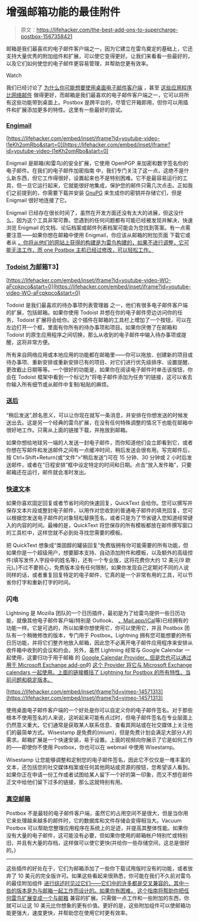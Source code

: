 # 增强邮箱功能的最佳附件

> 原文：<https://lifehacker.com/the-best-add-ons-to-supercharge-postbox-1567358421>

邮箱是我们最喜欢的电子邮件客户端之一，因为它建立在雷鸟奠定的基础上，它还支持大量优秀的附加组件和扩展，可以使它变得更好。让我们来看看一些最好的，以及它们如何使您的电子邮件更容易管理，并帮助您更有效率。

Watch

我们已经讨论了 [为什么你可能想要使用桌面电子邮件客户端](http://lifehacker.com/should-i-be-using-a-desktop-email-client-5925096) ，甚至 [这些应用程序比网络邮件](http://lifehacker.com/what-desktop-email-clients-still-do-better-than-webmail-1552450068) 做得更好，而邮箱是我们最喜欢的电子邮件客户端之一，它可以将所有这些功能带到桌面上。Postbox 是跨平台的，尽管它开箱即用，但你可以用插件和扩展添加更多的特性。这里有一些最好的尝试。

### [Engimail](https://www.enigmail.net/home/index.php)

 [https://lifehacker.com/embed/inset/iframe?id=youtube-video-l1eKh2omRbo&start=0](https://lifehacker.com/embed/inset/iframe?id=youtube-video-l1eKh2omRbo&start=0) 

Enigmail 是邮箱(和雷鸟)的安全扩展，它使用 OpenPGP 来加密和数字签名你的电子邮件。在我们的电子邮件加密指南 中，我们专门关注了这一点，这绝不是什么新东西，但它工作得很好，设置起来也不是特别困难。它不是最容易运行的工具，但一旦它运行起来，它就能很好地集成，保护您的邮件只需几次点击。正如我们之前提到的，你需要下载并安装 [GnuPG](http://www.gnupg.org/) 来生成你的密钥并存储它们，但是 Enigmail 很好地连接了它。

Enigmail 已经存在很长时间了，虽然在开发方面还没有太大的进展，但这没什么，因为这个工具非常可靠。您遇到的任何问题都有可能已经被发现并解决，快速浏览 Enigmail 的文档、论坛档案或邮件列表档案可能会为您找到答案。有一点需要注意——如果你想在邮箱中使用 Enigmail，你应该从邮箱的附加页面 下载它或者从 [。你将从他们的网站上获得的构建是为雷鸟构建的，如果不进行调整，它可能无法工作，而 one Postbox 主机已经过修改，可以轻松工作。](http://www.postbox-inc.com/extensions)

### [Todoist 为邮箱](http://todoist.com/postbox)T3】

 [https://lifehacker.com/embed/inset/iframe?id=youtube-video-WO-aFcpkpco&start=0](https://lifehacker.com/embed/inset/iframe?id=youtube-video-WO-aFcpkpco&start=0) 

Todoist 是我们最喜欢的待办事项列表管理器 之一，他们有很多电子邮件客户端的扩展，包括邮箱。如果你使用 Todoist 并想在你的电子邮件旁边访问你的任务，Todoist 扩展将会给你。这个插件在邮箱的工具栏上增加了一个按钮，可以在左边打开一个框，里面有你所有的待办事项和项目。如果你厌倦了在邮箱和 Todoist 的原生应用程序之间切换，那么从收到的电子邮件中输入待办事项或提醒，这将非常方便。

所有来自网络应用或本地应用的功能都在邮箱里——你可以拖放、创建新的项目或待办事项、重新安排或重新安排已有的项目、对它们进行优先级排序、设置提醒、更改截止日期等等。一个很好的功能是，如果你在阅读电子邮件时单击该按钮，你会在 Todoist 框架中看到一个标记为“将电子邮件添加为任务”的链接，这可以省去你输入所有细节或从邮件中复制/粘贴的麻烦。

### [送后](https://addons.mozilla.org/en-US/thunderbird/addon/send-later-3/)

“稍后发送”,顾名思义，可以让你现在就写一条消息，并安排在你想发送的时候发送出去。这是另一个经典的雷鸟扩展，在没有任何特殊调整的情况下也能在邮箱中很好地工作。只需从上面的链接下载，并拖放到邮箱。

如果你想给地球另一端的人发送一封电子邮件，而你知道他们会立即看到它，或者你想在写邮件和发送邮件之间有一点缓冲时间，稍后发送会很有用。写完邮件后，按 Ctrl+Shift+Return(或“文件”>“稍后发送”)可在 15 分钟、30 分钟或 2 小时后发送邮件，或者在“日程安排”框中设定特定的时间和日期。点击“放入发件箱”，只要邮箱还在运行，邮件就会准时发出。

### [快速文本](http://extensions.hesslow.se/extension/4/Quicktext/)

如果你喜欢固定回复或者节省时间的快速回复，QuickText 会给你。您可以撰写并保存文本片段或整封电子邮件，以用作对您收到的普通电子邮件的填充回复，您可以根据您发送电子邮件的对象轻松替换签名，或者只是为了节省键入您知道经常键入的内容的时间。最棒的是，QuickText 将您保存的所有模板都放在邮件撰写窗口的工具栏中，这样您就不必到处寻找您需要的模板。

把 QuickText 想象成“类固醇的罐装回复”免费版拥有你可能需要的所有功能，但如果你是一个超级用户，想要脚本支持、自动添加附件和模板，以及额外的高级控件(填写发件人字段中的姓名等)，还有一个专业版，这将花费你大约 12 美元(9 欧元)。)不过不要担心，免费版本没有任何限制，如果你发现自己定期对不同的人说同样的话，或者重复回复特定的电子邮件，它真的是一个非常有用的工具，可以节省你打字和重新打字的时间。

### 闪电

Lightning 是 Mozilla 团队的一个日历插件，最初是为了给雷鸟提供一些日历功能，就像其他电子邮件客户端(特别是 Outlook、 [、Mail.app/iCal](http://Mail.app/iCal)等)已经拥有的功能一样。它是可选的，所以如果你想使用它，你可以使用它，并且 Postbox 团队有一个稍微修改的版本，专门用于 Postbox。Lightning 拥有您可能想要的所有日历功能，并将它们整齐地放入邮箱，因此您不必离开电子邮件应用程序来安排从收件箱中收到的会议和约会。另外，虽然 Lightning 经常与 Google Calendar 一起使用，这要归功于用于邮箱 的 [Google Calendar Provider，但是您也可以通过用于 Microsoft Exchange add-on](http://download.getpostbox.com.s3.amazonaws.com/addons/lightning/gdata-provider-1.0.xpi)的 [这个 Provider 将它与 Microsoft Exchange calendars 一起使用。上面的链接概括了 Lightning for Postbox 的所有特性、当前问题和稳定版本。](https://addons.mozilla.org/en-US/thunderbird/addon/provider-for-microsoft-exchang/)

 [https://lifehacker.com/embed/inset/iframe?id=vimeo-14571313](https://lifehacker.com/embed/inset/iframe?id=vimeo-14571313) 

使用桌面电子邮件客户端的一个好处是你可以自定义你的电子邮件签名。对于那些根本不使用签名的人来说，这听起来可能有点过时，但电子邮件签名在专业层面上仍然意义重大。它们通常是获取某人联系信息、查看其网站或在社交媒体上关注他们的最简单方式。Wisestamp 是免费的(mium)，但是免费计划会满足大部分人的需求。邮箱扩展是一个快速安装，易于设置。上面的视频向你展示了它是如何工作的——即使你不使用 Postbox，你也可以在 webmail 中使用 Wisestamp。

Wisestamp 让您能够调整和定制您的电子邮件签名，因此它不仅仅是一堆丰富的文本，还包括您的社交媒体档案或任何其他网站或资源的按钮，您希望该人看到。如果你正在申请一份工作或者试图给某人留下一个好的第一印象，而又不想在邮件正文中给他们留下过多的链接，那么这就特别有用。

### [真空邮箱](http://download.getpostbox.com.s3.amazonaws.com/addons/vacuum/vacuum-1.1-postbox.xpi)

Postbox 不是最轻的电子邮件客户端，虽然它的占用空间不是很大，但是当你用它来处理越来越多的邮件时，它的数据库和文件存储会变得相当大。Vacuum Postbox 可以帮助您整理应用程序在系统上的足迹，并提高其整体性能。如果你没有大量的电子邮件，这可能没有必要，但如果你使用的邮箱帐户特别忙或特别旧，并且有大量的存档，这样做可以使它更快(并给你一些存储空间，这总是很好的。)

* * *

这些插件的好处在于，它们为邮箱添加了一些你下载试用版时没有的功能，或者放弃了 10 美元的完全版许可。如果这些看起来很熟悉，你可能在我们不久前对雷鸟 的最佳附加组件 [进行综述时见过它们——它们中的许多都是交叉兼容的，其中一些的版本是为与邮箱一起工作而设计的。如果你有困难，](http://lifehacker.com/the-best-plugins-to-supercharge-thunderbird-807352970) [这个指南将帮助你把任何雷鸟扩展变成一个与邮箱](http://www.robert.orzanna.de/2012/06/make-thunderbird-add-on-compatible-with.html) 兼容的扩展。只需做一点工作和一些附加的东西，你就可以让这 10 美元比你想象的更有价值。更好的是，这些附加组件可以使邮箱功能更强大，速度更快，并帮助您在使用它时更有效率。